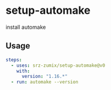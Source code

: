 # setup-automake

install automake

## Usage

```yaml
steps:
  - uses: srz-zumix/setup-automake@v0
    with:
      version: "1.16.*"
  - run: automake --version
```

